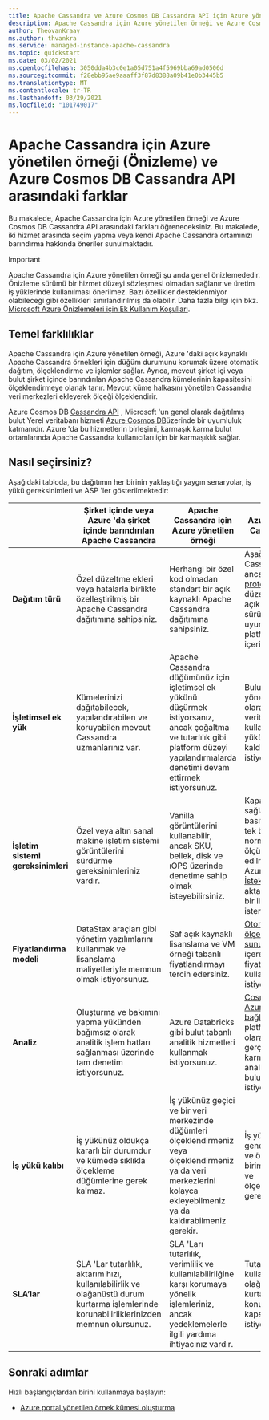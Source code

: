 ```yaml
---
title: Apache Cassandra ve Azure Cosmos DB Cassandra API için Azure yönetilen örneği arasındaki farklılıklar
description: Apache Cassandra için Azure yönetilen örneği ve Azure Cosmos DB Cassandra API arasındaki farklar hakkında bilgi edinin. Ayrıca, bu hizmetlerin her birinin avantajlarını ve ne zaman seçim yapılacağını öğrenirsiniz.
author: TheovanKraay
ms.author: thvankra
ms.service: managed-instance-apache-cassandra
ms.topic: quickstart
ms.date: 03/02/2021
ms.openlocfilehash: 3050dda4b3c0e1a05d751a4f5969bba69ad0506d
ms.sourcegitcommit: f28ebb95ae9aaaff3f87d8388a09b41e0b3445b5
ms.translationtype: MT
ms.contentlocale: tr-TR
ms.lasthandoff: 03/29/2021
ms.locfileid: "101749017"
---
```

# <a name="differences-between-azure-managed-instance-for-apache-cassandra-preview-and-azure-cosmos-db-cassandra-api"></a>Apache Cassandra için Azure yönetilen örneği (Önizleme) ve Azure Cosmos DB Cassandra API arasındaki farklar 

Bu makalede, Apache Cassandra için Azure yönetilen örneği ve Azure Cosmos DB Cassandra API arasındaki farkları öğreneceksiniz. Bu makalede, iki hizmet arasında seçim yapma veya kendi Apache Cassandra ortamınızı barındırma hakkında öneriler sunulmaktadır.

> [!IMPORTANT]
> Apache Cassandra için Azure yönetilen örneği şu anda genel önizlemededir.
> Önizleme sürümü bir hizmet düzeyi sözleşmesi olmadan sağlanır ve üretim iş yüklerinde kullanılması önerilmez. Bazı özellikler desteklenmiyor olabileceği gibi özellikleri sınırlandırılmış da olabilir.
> Daha fazla bilgi için bkz. [Microsoft Azure Önizlemeleri için Ek Kullanım Koşulları](https://azure.microsoft.com/support/legal/preview-supplemental-terms/).

## <a name="key-differences"></a>Temel farklılıklar

Apache Cassandra için Azure yönetilen örneği, Azure 'daki açık kaynaklı Apache Cassandra örnekleri için düğüm durumunu korumak üzere otomatik dağıtım, ölçeklendirme ve işlemler sağlar. Ayrıca, mevcut şirket içi veya bulut şirket içinde barındırılan Apache Cassandra kümelerinin kapasitesini ölçeklendirmeye olanak tanır. Mevcut küme halkasını yönetilen Cassandra veri merkezleri ekleyerek ölçeği ölçeklendirir.

Azure Cosmos DB [Cassandra API](../cosmos-db/cassandra-introduction.md) , Microsoft 'un genel olarak dağıtılmış bulut Yerel veritabanı hizmeti [Azure Cosmos DB](../cosmos-db/index.yml)üzerinde bir uyumluluk katmanıdır. Azure 'da bu hizmetlerin birleşimi, karmaşık karma bulut ortamlarında Apache Cassandra kullanıcıları için bir karmaşıklık sağlar.

## <a name="how-to-choose"></a>Nasıl seçirsiniz?

Aşağıdaki tabloda, bu dağıtımın her birinin yaklaşıtığı yaygın senaryolar, iş yükü gereksinimleri ve ASP 'ler gösterilmektedir:

| |Şirket içinde veya Azure 'da şirket içinde barındırılan Apache Cassandra | Apache Cassandra için Azure yönetilen örneği | Azure Cosmos DB Cassandra API'si |
|---------|---------|---------|---------|
|**Dağıtım türü**| Özel düzeltme ekleri veya hatalarla birlikte özelleştirilmiş bir Apache Cassandra dağıtımına sahipsiniz. | Herhangi bir özel kod olmadan standart bir açık kaynaklı Apache Cassandra dağıtımına sahipsiniz. | Aşağıda Apache Cassandra olmayan, ancak bir [kablo protokol](../cosmos-db/cassandra-support.md) düzeyindeki tüm açık kaynaklı istemci sürücüleriyle uyumlu olan bir platforma sahip içeriktir. |
| **İşletimsel ek yük**| Kümelerinizi dağıtabilecek, yapılandırabilen ve koruyabilen mevcut Cassandra uzmanlarınız var.  | Apache Cassandra düğümünüz için işletimsel ek yükünü düşürmek istiyorsanız, ancak çoğaltma ve tutarlılık gibi platform düzeyi yapılandırmalarda denetimi devam ettirmek istiyorsunuz. | Bulutta tam olarak yönetilen bir hizmet olarak platform veritabanı kullanarak işlem yükünü ortadan kaldırmak istiyorsunuz. |
| **İşletim sistemi gereksinimleri**| Özel veya altın sanal makine işletim sistemi görüntülerini sürdürme gereksinimleriniz vardır. | Vanilla görüntülerini kullanabilir, ancak SKU, bellek, disk ve ıOPS üzerinde denetime sahip olmak isteyebilirsiniz. | Kapasite sağlamanın basitleşmesini ve tek bir normalleştirilmiş ölçüm olarak ifade edilmesi, örneğin Azure Cosmos DB [İstek birimleri](../cosmos-db/request-units.md) gibi, aktarım hızı ile bire bir ilişki sağlamak istersiniz. |
| **Fiyatlandırma modeli**| DataStax araçları gibi yönetim yazılımlarını kullanmak ve lisanslama maliyetleriyle memnun olmak istiyorsunuz. | Saf açık kaynaklı lisanslama ve VM örneği tabanlı fiyatlandırmayı tercih edersiniz. | [Otomatik ölçeklendirme](../cosmos-db/manage-scale-cassandra.md#use-autoscale) ve [sunucusuz](../cosmos-db/serverless.md) teklifler içeren Cloud-Native fiyatlandırma kullanmak istiyorsunuz. |
| **Analiz**| Oluşturma ve bakımını yapma yükünden bağımsız olarak analitik işlem hatları sağlanması üzerinde tam denetim istiyorsunuz. | Azure Databricks gibi bulut tabanlı analitik hizmetleri kullanmak istiyorsunuz. | [Cosmos DB Için Azure SYNAPSE bağlantısı](../cosmos-db/synapse-link.md)ile platformda yerleşik olarak neredeyse gerçek zamanlı karma işlem analizlerinin bulunmasını istiyorsunuz. |
| **İş yükü kalıbı**| İş yükünüz oldukça kararlı bir durumdur ve kümede sıklıkla ölçekleme düğümlerine gerek kalmaz. | İş yükünüz geçici ve bir veri merkezinde düğümleri ölçeklendirmeniz veya ölçeklendirmeniz ya da veri merkezlerini kolayca ekleyebilmeniz ya da kaldırabilmeniz gerekir. | İş yükünüz genellikle geçici olur ve önemli bir birimde ölçeği hızla ve ölçeklendirebilmeniz gerekir. |
| **SLA’lar**| SLA 'Lar tutarlılık, aktarım hızı, kullanılabilirlik ve olağanüstü durum kurtarma işlemlerinde korunabilirliklerinizden memnun olursunuz. | SLA 'Ları tutarlılık, verimlilik ve kullanılabilirliğine karşı korumaya yönelik işlemleriniz, ancak yedeklemelerle ilgili yardıma ihtiyacınız vardır. | Tutarlılık, verimlilik, kullanılabilirlik ve olağanüstü durum kurtarma konularında tam kapsamlı SLA 'Lar istiyorsunuz. |

## <a name="next-steps"></a>Sonraki adımlar

Hızlı başlangıçlardan birini kullanmaya başlayın:

* [Azure portal yönetilen örnek kümesi oluşturma](create-cluster-portal.md)